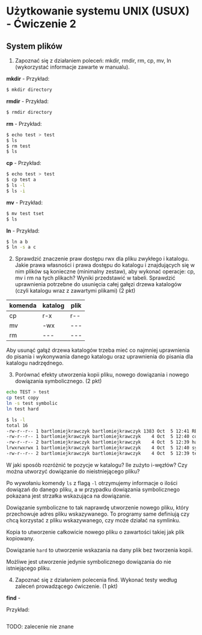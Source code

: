 # Użytkowanie systemu UNIX (USUX) - Ćwiczenie 2

## System plików

1. Zapoznać się z działaniem poleceń: mkdir, rmdir, rm, cp, mv, ln (wykorzystać informacje zawarte w manualu).

**mkdir** -
Przykład:
```sh
$ mkdir directory
```

**rmdir** -
Przykład:
```sh
$ rmdir directory
```

**rm** -
Przykład:
```sh
$ echo test > test
$ ls
$ rm test
$ ls
```

**cp** -
Przykład:
```sh
$ echo test > test
$ cp test a
$ ls -l
$ ls -i
```

**mv** -
Przykład:
```sh
$ mv test tset
$ ls
```

**ln**  -
Przykład:
```sh
$ ln a b
$ ln -s a c
```

2. Sprawdzić znaczenie praw dostępu rwx dla pliku zwykłego i katalogu. Jakie prawa własności i prawa dostępu do katalogu i znajdujących się w nim plików są konieczne (minimalny zestaw), aby wykonać operacje: cp, mv i rm na tych plikach? Wyniki przedstawić w tabeli. Sprawdzić uprawnienia potrzebne do usunięcia całej gałęzi drzewa katalogów (czyli katalogu wraz z zawartymi plikami) (2 pkt)

komenda | katalog | plik
--------|---------|-----
cp      | r-x     | r--
mv      | -wx     | ---
rm      | ---     | ---

Aby usunąć gałąź drzewa katalogów trzeba mieć co najmniej uprawnienia do pisania i wykonywania danego katalogu oraz uprawnienia do pisania dla katalogu nadrzędnego.

3. Porównać efekty utworzenia kopii pliku, nowego dowiązania i nowego dowiązania symbolicznego. (2 pkt)

```sh
echo TEST > test
cp test copy
ln -s test symbolic
ln test hard
```

```sh
$ ls -l
total 16
-rw-r--r-- 1 bartlomiejkrawczyk bartlomiejkrawczyk 1383 Oct  5 12:41 README.md
-rw-r--r-- 1 bartlomiejkrawczyk bartlomiejkrawczyk    4 Oct  5 12:40 copy
-rw-r--r-- 2 bartlomiejkrawczyk bartlomiejkrawczyk    4 Oct  5 12:39 hard
lrwxrwxrwx 1 bartlomiejkrawczyk bartlomiejkrawczyk    4 Oct  5 12:40 symbolic -> test
-rw-r--r-- 2 bartlomiejkrawczyk bartlomiejkrawczyk    4 Oct  5 12:39 test
```

W jaki sposób rozróżnić te pozycje w katalogu? Ile zużyto i-węzłów? Czy można utworzyć dowiązanie do nieistniejącego pliku?

Po wywołaniu komendy `ls` z flagą `-l` otrzymujemy informacje o ilości dowiązań do danego pliku, a w przypadku dowiązania symbolicznego pokazana jest strzałka wskazująca na dowiązanie.

Dowiązanie symboliczne to tak naprawdę utworzenie nowego pliku, który przechowuje adres pliku wskazywanego. To programy same definiują czy chcą korzystać z pliku wskazywanego, czy może działać na symlinku.

Kopia to utworzenie całkowicie nowego pliku o zawartości takiej jak plik kopiowany.

Dowiązanie `hard` to utworzenie wskazania na dany plik bez tworzenia kopii. 

Możliwe jest utworzenie jedynie symbolicznego dowiązania do nie istniejącego pliku.

4. Zapoznać się z działaniem polecenia find. Wykonać testy według zaleceń prowadzącego ćwiczenie. (1 pkt)

**find** -

Przykład:
```sh

```

TODO: zalecenie nie znane
